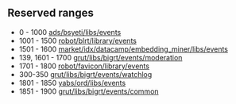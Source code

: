 ## Reserved ranges
- 0 - 1000 [ads/bsyeti/libs/events](https://a.yandex-team.ru/arc/trunk/arcadia/ads/bsyeti/libs/events)
- 1001 - 1500 [robot/blrt/library/events](https://a.yandex-team.ru/arc/trunk/arcadia/robot/blrt/library/events/ya.make)
- 1501 - 1600 [market/idx/datacamp/embedding_miner/libs/events](https://a.yandex-team.ru/arc/trunk/arcadia/market/idx/datacamp/embedding_miner/libs/events/ya.make)
- 139, 1601 - 1700 [grut/libs/bigrt/events/moderation](https://a.yandex-team.ru/arc/trunk/arcadia/grut/libs/bigrt/events/moderation/ya.make)
- 1701 - 1800 [robot/favicon/library/events](https://a.yandex-team.ru/arc/trunk/arcadia/robot/favicon/library/events/ya.make)
- 300-350 [grut/libs/bigrt/events/watchlog](https://a.yandex-team.ru/arc/trunk/arcadia/grut/libs/bigrt/events/watchlog/ya.make)
- 1801 - 1850 [yabs/ord/libs/events](https://a.yandex-team.ru/arc/trunk/arcadia/yabs/ord/libs/events/ya.make)
- 1851 - 1900 [grut/libs/bigrt/events/common](https://a.yandex-team.ru/arc/trunk/arcadia/grut/libs/bigrt/events/common/ya.make)
